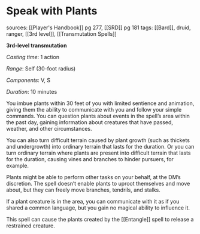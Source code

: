 # Speak with Plants
sources: [[Player's Handbook]] pg 277, [[SRD]] pg 181
tags: [[Bard]], druid, ranger, [[3rd level]], [[Transmutation Spells]]

**3rd-level transmutation**

*Casting time*: 1 action

*Range*: Self (30-foot radius)

*Components*: V, S

*Duration*: 10 minutes

You imbue plants within 30 feet of you with limited sentience and animation, giving them the ability to communicate with you and follow your simple commands. You can question plants about events in the spell’s area within the past day, gaining information about creatures that have passed, weather, and other circumstances.

You can also turn difficult terrain caused by plant growth (such as thickets and undergrowth) into ordinary terrain that lasts for the duration. Or you can turn ordinary terrain where plants are present into difficult terrain that lasts for the duration, causing vines and branches to hinder pursuers, for example.

Plants might be able to perform other tasks on your behalf, at the DM’s discretion. The spell doesn’t enable plants to uproot themselves and move about, but they can freely move branches, tendrils, and stalks.

If a plant creature is in the area, you can communicate with it as if you shared a common language, but you gain no magical ability to influence it.

This spell can cause the plants created by the [[Entangle]] spell to release a restrained creature.
